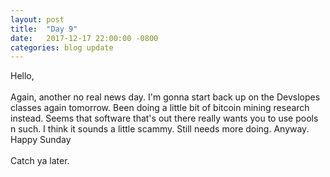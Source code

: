```yaml
---
layout: post
title:  "Day 9"
date:   2017-12-17 22:00:00 -0800
categories: blog update
---
```

Hello,
<br><br>
Again, another no real news day. I'm gonna start back up on the Devslopes classes again tomorrow. Been doing a little bit of bitcoin mining research instead. Seems that software that's out there really wants you to use pools n such. I think it sounds a little scammy. Still needs more doing. Anyway. Happy Sunday
<br><br>
Catch ya later.
